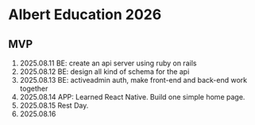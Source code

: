 # Albert Education 2026

## MVP

1. 2025.08.11 BE: create an api server using ruby on rails
1. 2025.08.12 BE: design all kind of schema for the api
1. 2025.08.13 BE: activeadmin auth, make front-end and back-end work together
1. 2025.08.14 APP: Learned React Native. Build one simple home page.
1. 2025.08.15 Rest Day.
1. 2025.08.16 